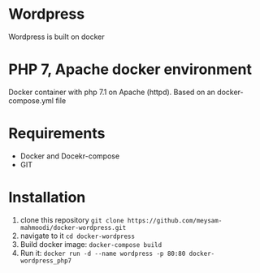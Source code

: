 # Wordpress
Wordpress is built on docker

# PHP 7, Apache docker environment
Docker container with php 7.1 on Apache (httpd). Based on an docker-compose.yml file

# Requirements
- Docker and Docekr-compose
- GIT

# Installation
1. clone this repository `git clone https://github.com/meysam-mahmoodi/docker-wordpress.git`
2. navigate to it `cd docker-wordpress`
3. Build docker image: `docker-compose build`
4. Run it: `docker run -d --name wordpress -p 80:80 docker-wordpress_php7`

